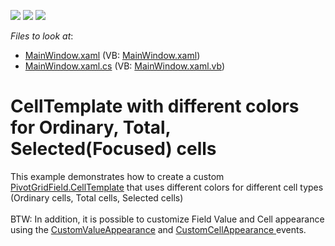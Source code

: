 <!-- default badges list -->
![](https://img.shields.io/endpoint?url=https://codecentral.devexpress.com/api/v1/VersionRange/128578304/21.1.5%2B)
[![](https://img.shields.io/badge/Open_in_DevExpress_Support_Center-FF7200?style=flat-square&logo=DevExpress&logoColor=white)](https://supportcenter.devexpress.com/ticket/details/E2509)
[![](https://img.shields.io/badge/📖_How_to_use_DevExpress_Examples-e9f6fc?style=flat-square)](https://docs.devexpress.com/GeneralInformation/403183)
<!-- default badges end -->
<!-- default file list -->
*Files to look at*:

* [MainWindow.xaml](./CS/WpfApplication53/MainWindow.xaml) (VB: [MainWindow.xaml](./VB/WpfApplication53/MainWindow.xaml))
* [MainWindow.xaml.cs](./CS/WpfApplication53/MainWindow.xaml.cs) (VB: [MainWindow.xaml.vb](./VB/WpfApplication53/MainWindow.xaml.vb))
<!-- default file list end -->
# CellTemplate with different colors for Ordinary, Total, Selected(Focused) cells


<p>This example demonstrates how to create a custom <a href="http://documentation.devexpress.com/#WPF/DevExpressXpfPivotGridPivotGridField_CellTemplatetopic">PivotGridField.CellTemplate</a> that uses different colors for different cell types (Ordinary cells, Total cells, Selected cells)<br /><br />BTW: In addition, it is possible to customize Field Value and Cell appearance using the <a href="https://documentation.devexpress.com/#wpf/DevExpressXpfPivotGridPivotGridControl_CustomValueAppearancetopic">CustomValueAppearance</a> and <a href="https://documentation.devexpress.com/#WPF/DevExpressXpfPivotGridPivotGridControl_CustomCellAppearancetopic">CustomCellAppearance </a>events. </p>

<br/>


